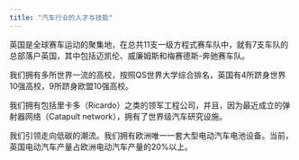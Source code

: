 ```yaml
---
title: "汽车行业的人才与技能"
---
```


英国是全球赛车运动的聚集地，在总共11支一级方程式赛车队中，就有7支车队的总部落户英国，其中包括迈凯伦、威廉姆斯和梅赛德斯-奔驰赛车队。

我们拥有多所世界一流的高校，按照QS世界大学综合排名，英国有4所跻身世界10强高校，9所跻身欧盟10强高校。

我们拥有包括里卡多（Ricardo）之类的领军工程公司，并且，因为最近成立的弹射器网络（Catapult network），拥有了世界级汽车研究设施。

我们引领走向低碳的潮流。我们拥有欧洲唯一一套大型电动汽车电池设备。当前，英国电动汽车产量占欧洲电动汽车产量的20%以上。

